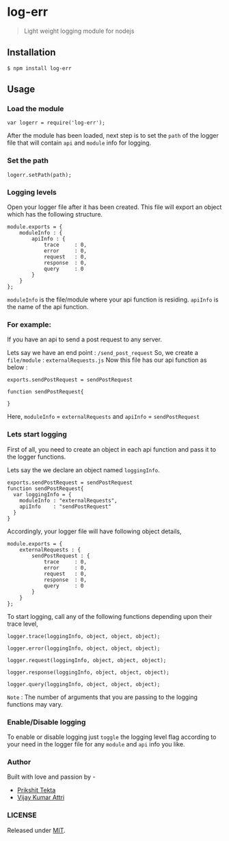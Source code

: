 # log-err
> Light weight logging module for nodejs

## Installation
```shell
$ npm install log-err
```
## Usage

### Load the module
```shell
var logerr = require('log-err');
```
After the module has been loaded, next step is to set the `path` of the logger file that will contain `api` and `module` info for logging.

### Set the path
```shell
logerr.setPath(path);
```

### Logging levels

Open your logger file after it has been created. This file will export an object which has the following structure.

```shell
module.exports = {
    moduleInfo : {
        apiInfo : {
            trace     : 0,
            error     : 0,
            request   : 0,
            response  : 0,
            query     : 0
        }
    }
};
```
`moduleInfo` is the file/module where your api function is residing.
`apiInfo` is the name of the api function.

### For example:
If you have an api to send a post request to any server.

Lets say we have an end point           : `/send_post_request`
So, we create a `file/module`          : `externalRequests.js`
Now this file has our api function as below  :
```shell
exports.sendPostRequest = sendPostRequest

function sendPostRequest{

}
```
Here, `moduleInfo` = `externalRequests` and `apiInfo` = `sendPostRequest`

### Lets start logging

First of all, you need to create an object in each api function and pass it to the logger functions.

Lets say the we declare an object named `loggingInfo`.

```shell
exports.sendPostRequest = sendPostRequest
function sendPostRequest{
  var loggingInfo = {
    moduleInfo : "externalRequests",
    apiInfo    : "sendPostRequest"
  }
}
```

Accordingly, your logger file will have following object details,
```shell
module.exports = {
    externalRequests : {
        sendPostRequest : {
            trace     : 0,
            error     : 0,
            request   : 0,
            response  : 0,
            query     : 0
        }
    }
};
```

To start logging, call any of the following functions depending upon their trace level,

```shell
logger.trace(loggingInfo, object, object, object);
```

```shell
logger.error(loggingInfo, object, object, object);
```

```shell
logger.request(loggingInfo, object, object, object);
```

```shell
logger.response(loggingInfo, object, object, object);
```

```shell
logger.query(loggingInfo, object, object, object);
```

`Note` : The number of arguments that you are passing to the logging functions may vary.

### Enable/Disable logging

To enable or disable logging just `toggle` the logging level flag according to your need in the logger file for any `module` and `api` info you like.

### Author
Built with love and passion by - 
* [Prikshit Tekta](https://github.com/prikshittekta)
* [Vijay Kumar Attri](https://github.com/decrypto27)
### LICENSE
Released under [MIT](https://github.com/prikshittekta/log-err/blob/master/LICENSE).